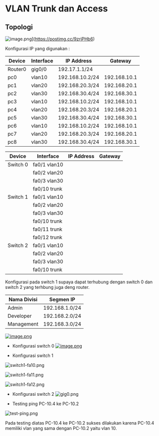 # VLAN Trunk dan Access

## Topologi

![image.png](https://i.postimg.cc/bYRNhztw/image.png)](https://postimg.cc/9zrjPHb6)

Konfigurasi IP yang digunakan :

| Device  | Interface | IP Address      | Gateway      |
| ------- | --------- | --------------- | ------------ |
| Router0 | gig0/0    | 192.17.1.1/24   |              |
| pc0     | vlan10    | 192.168.10.2/24 | 192.168.10.1 |
| pc1     | vlan20    | 192.168.20.3/24 | 192.168.20.1 |
| pc2     | vlan30    | 192.168.30.4/24 | 192.168.30.1 |
| pc3     | vlan10    | 192.168.10.2/24 | 192.168.10.1 |
| pc4     | vlan20    | 192.168.20.3/24 | 192.168.20.1 |
| pc5     | vlan30    | 192.168.30.4/24 | 192.168.30.1 |
| pc6     | vlan10    | 192.168.10.2/24 | 192.168.10.1 |
| pc7     | vlan20    | 192.168.20.3/24 | 192.168.20.1 |
| pc8     | vlan30    | 192.168.30.4/24 | 192.168.30.1 |

| Device   | Interface    | IP Address | Gateway |
| -------- | ------------ | ---------- | ------- |
| Switch 0 | fa0/1 vlan10 |            |         |
|          | fa0/2 vlan20 |            |         |
|          | fa0/3 vlan30 |            |         |
|          | fa0/10 trunk |            |         |
| Switch 1 | fa0/1 vlan10 |            |         |
|          | fa0/2 vlan20 |            |         |
|          | fa0/3 vlan30 |            |         |
|          | fa0/10 trunk |            |         |
|          | fa0/11 trunk |            |         |
|          | fa0/12 trunk |            |         |
| Switch 2 | fa0/1 vlan10 |            |         |
|          | fa0/2 vlan20 |            |         |
|          | fa0/3 vlan30 |            |         |
|          | fa0/10 trunk |            |         |

Konfigurasi pada switch 1 supaya dapat terhubung dengan switch 0 dan switch 2 yang terhbung juga deng router.

| Nama Divisi | Segmen IP      |
| ----------- | -------------- |
| Admin       | 192.168.1.0/24 |
| Developer   | 192.168.2.0/24 |
| Management  | 192.168.3.0/24 |

[![image.png](https://i.postimg.cc/65jZBVvq/image.png)](https://postimg.cc/QH7CbTSZ)

- Konfigurasi switch 0
  [![image.png](https://i.postimg.cc/y8nsMngp/image.png)](https://postimg.cc/JsyfJNQj)

- Konfigurasi switch 1

![switch1-fa10.png](https://i.postimg.cc/jSDSXJd0/switch1-fa10.png)

![switch1-fa11.png](https://i.postimg.cc/Tw62f7jf/switch1-fa11.png)

![switch1-fa12.png](https://i.postimg.cc/RFSrgjQ6/switch1-fa12.png)

- Konfigurasi switch 2
  ![gig0.png](https://i.postimg.cc/wM1XHjcC/gig0.png)

- Testing ping PC-10.4 ke PC-10.2

![test-ping.png](https://i.postimg.cc/05LvsH93/test-ping.png)

Pada testing diatas PC-10.4 ke PC-10.2 sukses dilakukan karena PC-10.4 memiliki vlan yang sama dengan PC-10.2 yaitu vlan 10.

